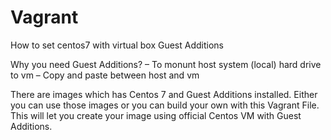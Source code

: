 # Vagrant

How to set centos7 with virtual box Guest Additions

Why you need Guest Additions?
– To monunt host system (local) hard drive to vm
– Copy and paste between host and vm

There are images which has Centos 7 and Guest Additions installed. 
Either you can use those images or you can build your own with this Vagrant File. This will let you create your image using official Centos VM with Guest Additions.

